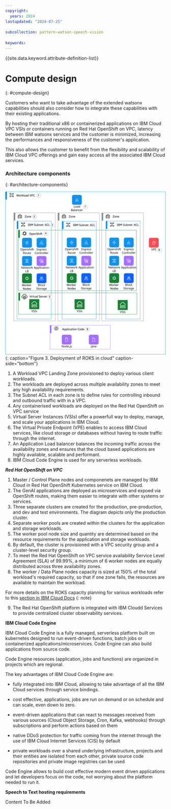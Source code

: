 ```yaml
---
copyright:
  years: 2024
lastupdated: "2024-07-25"

subcollection: pattern-watson-speech-vision

keywords:
---
```

{{site.data.keyword.attribute-definition-list}}

# Compute design
{: #compute-design}

Customers who want to take advantage of the extended watsonx capabilities should also consider how to integrate these capabilities with their existing applications.

By hosting their traditional x86 or containerized  applications on IBM Cloud VPC VSIs or containers running on Red Hat OpenShift on VPC, latency between IBM watsonx services and the customer is minimized, increasing the performances and responsiveness of the customer's application.

This also allows the customer to benefit from the flexibility and scalability of IBM Cloud VPC offerings and gain easy access all the associated IBM Cloud services.

### Architecture components
{: #architecture-components}

![](image/watsonx-surround-pattern-ROKS.svg)
{: caption="Figure 3. Deployment of ROKS in cloud" caption-side="bottom"}

1. A Workload VPC Landing Zone provisioned to deploy various client workloads. 
2. The workloads are deployed across multiple availability zones to meet any high availability requirements.
3. The Subnet ACL in each zone is to define rules for controlling inbound and outbound traffic with in a VPC.
4. Any containerised workloads are deployed on the Red Hat OpenShift on VPC service 
5. Virtual Server Instances (VSIs) offer a powerfull way to deploy, manage, and scale your applications in IBM Cloud.  
6. The Virtual Private Endpoint (VPE) enables to access IBM Cloud services, like cloud storage or databases without having to route traffic through the internet.
7. An Application Load balancer balances the incoming traffic across the availability zones and ensures that the cloud based applications are highly available, scalable and performant.
8. IBM Cloud Code Engine is used for any serverless workloads.

***Red Hat OpenShift on VPC***

1. Master / Control Plane nodes and componenets are managed by IBM Cloud in Red Hat OpenShift Kubernetes service on IBM Cloud.
2. The GenAI applications are deployed as microservices and expoed via OpenShift routes, making them easier to integrate with other systems or services. 
3. Three separate clusters are created for the production, pre-production, and dev and test environments. The diagram depicts only the production cluster.
4. Separate worker pools are created within the clusters for the application and storage workloads.
5. The worker pool node size and quantity are determined based on the resource requirements for the application and storage workloads.
6.  By default, the cluster is provisioned with a VPC security group and a cluster-level security group.
7. To meet the Red Hat OpenShift on VPC service availability Service Level Agreement (SLA) of 99.99%, a minimum of 6 worker nodes are equally distributed across three availability zones.
8. The worker / Data Plane nodes capacity is sized at 150% of the total workload's required capacity, so that if one zone fails, the resources are available to maintain the workload. 

For more details on the ROKS capacity planning for various workloads refer to this [section in IBM Cloud Docs](https://cloud.ibm.com/docs/pattern-webapp-openshift-vpc?topic=pattern-webapp-openshift-vpc-compute-design#sizing-your-environment)
{: note}

9. The Red Hat OpenShift platform is integrated with IBM Cloudd Services to provide centralized cluster observability services.


**IBM Cloud Code Engine**

IBM Cloud Code Engine is a fully managed, serverless platform built on kubernetes designed to run event-driven functions, batch jobs or containerized applications/microservices. Code Engine can also build applications from source code.

Code Engine resources (application, jobs and functions) are organized in projects which are regional.

The key advantages of IBM Cloud Code Engine are:

- fully integrated into IBM Cloud, allowing to take advantage of all the IBM Cloud services through service bindings.

- cost effective, applications, jobs are run on demand or on schedule and can scale, even down to zero.

- event-driven applications that can react to messages received from various sources (Cloud Object Storage, Cron, Kafka, webhooks) through subscriptions and perform actions based on them

- native DDoS protection for traffic coming from the internet through the use of IBM Cloud Internet Services (CIS) by default

- private workloads over a shared underlying infrastructure, projects and their entities are isolated from each other, private source code repositories and private image registries can be used

Code Engine allows to build cost effective modern event driven applications and let developers focus on the code, not worrying about the platform needed to run it.

**Speech to Text hosting requirements**

Content To Be Added




